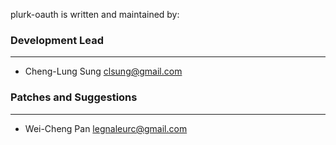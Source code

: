 plurk-oauth is written and maintained by:

### Development Lead
------------
- Cheng-Lung Sung <clsung@gmail.com>


### Patches and Suggestions
------------
- Wei-Cheng Pan <legnaleurc@gmail.com>
